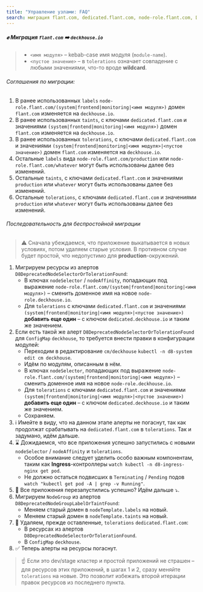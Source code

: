 ```yaml
---
title: "Управление узлами: FAQ"
search: миграция flant.com, dedicated.flant.com, node-role.flant.com, D8DeprecatedNodeSelectorOrTolerationFound, D8DeprecatedNodeGroupLabelOrTaintFound, D8DeprecatedNodeSelectorOrTolerationFoundInCluster, D8DeprecatedNodeGroupLabelOrTaintFoundInCluster
---
```


##### ✊ Миграция `flant.com` ➡️ `deckhouse.io`

> - `<имя модуля>` – kebab-case имя модуля (`module-name`).
> - `<пустое значение>` – в `tolerations` означает совпадение с любыми значениями, что-то вроде **wildcard**.

###### Соглашения по миграции:
1. В ранее использованных `labels` `node-role.flant.com/(system|frontend|monitoring|<имя модуля>)` домен `flant.com` изменяется на `deckhouse.io`.
1. В ранее использованных `taints`, с ключами `dedicated.flant.com` и значениями `(system|frontend|monitoring|<имя модуля>)` домен `flant.com` изменяется на `deckhouse.io`.
1. В ранее использованных `tolerations`, с ключами `dedicated.flant.com` и значениями `(system|frontend|monitoring|<имя модуля>|<пустое значение>)` домен `flant.com` изменяется на `deckhouse.io`.
1. Остальные `labels` вида `node-role.flant.com/production` или `node-role.flant.com/whatever` могут быть использованы далее без изменений. 
1. Остальные `taints`, с ключами `dedicated.flant.com` и значениями `production` или `whatever` могут быть использованы далее без изменений.
1. Остальные `tolerations`, с ключами `dedicated.flant.com` и значениями `production` или `whatever` могут быть использованы далее без изменений.

###### Последовательность для беспростойной миграции
> ⚠️ Сначала убеждаемся, что приложение выкатывается в новых условиях, потом удаляем старые условия. В противном случае будет простой, что недопустимо для **production**-окружений.

1. Мигрируем ресурсы из алертов `D8DeprecatedNodeSelectorOrTolerationFound`:
   - В ключах `nodeSelector` / `nodeAffinity`, попадающих под выражение `node-role.flant.com/(system|frontend|monitoring|<имя модуля>)` – сменить доменное имя на новое `node-role.deckhouse.io`.
   - Для `tolerations` с ключами `dedicated.flant.com` и значениями `(system|frontend|monitoring|<имя модуля>|<пустое значение>)` **добавить еще один** – с ключом `dedicated.deckhouse.io` и таким же значением.
1. Если есть такой же алерт `D8DeprecatedNodeSelectorOrTolerationFound` для `ConfigMap` `deckhouse`, то требуется внести правки в конфигурации модулей:
   - Переходим в редактирование `cm/deckhouse` `kubectl -n d8-system edit cm deckhouse`.
   - Идём по модулям, описанным в нём.
   - В ключах `nodeSelector`, попадающих под выражение `node-role.flant.com/(system|frontend|monitoring|<имя модуля>)` – сменить доменное имя на новое `node-role.deckhouse.io`.
   - Для `tolerations` с ключами `dedicated.flant.com` и значениями `(system|frontend|monitoring|<имя модуля>|<пустое значение>)` **добавить еще один** – с ключом `dedicated.deckhouse.io` и таким же значением.
   - Сохраняем.
1. ℹ️ Имейте в виду, что на данном этапе алерты не погаснут, так как продолжат срабатывать на `dedicated.flant.com` в `tolerations`. Так и задумано, идём дальше.
1. ⌛️ Дожидаемся, что все приложения успешно запустились с новыми `nodeSelector` / `nodeAffinity` и `tolerations`.
   - Особое внимание следует уделить особо важным компонентам, таким как **Ingress**-контроллеры `watch kubectl -n d8-ingress-nginx get pod`.
   - Не должно остаться подвисших в `Terminating` / `Pending` подов `watch "kubectl get pod -A | grep -v Running"`.
1. 🧐 Все приложения перезапустились успешно? Идём дальше ⤵️.
1. Мигрируем `NodeGroup` из алертов `D8DeprecatedNodeGroupLabelOrTaintFound`:
   - Меняем старый домен в `nodeTemplate.labels` на новый.
   - Меняем старый домен в `nodeTemplate.taints` на новый.
1. 🚮 Удаляем, прежде оставленные, `tolerations` `dedicated.flant.com`:
   - В ресурсах из алертов `D8DeprecatedNodeSelectorOrTolerationFound`.
   - В `ConfigMap` `deckhouse`.
1. ✅ Теперь алерты на ресурсы погаснут.

> ☝️ Если это dev/stage кластер и простой приложений не страшен – для ресурсов этих приложений, в шагах 1 и 2, сразу меняйте `tolerations` на новые. Это позволит избежать второй итерации правок ресурсов из последнего пункта. 
